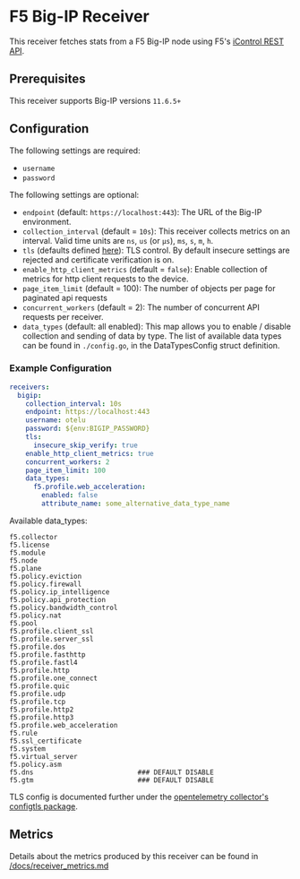 # F5 Big-IP Receiver

This receiver fetches stats from a F5 Big-IP node using F5's [iControl REST API](https://clouddocs.f5.com/api/icontrol-rest).

## Prerequisites

This receiver supports Big-IP versions `11.6.5+`

## Configuration

The following settings are required:

- `username`
- `password`

The following settings are optional:

- `endpoint` (default: `https://localhost:443`): The URL of the Big-IP environment.
- `collection_interval` (default = `10s`): This receiver collects metrics on an interval. Valid time units are `ns`, `us` (or `µs`), `ms`, `s`, `m`, `h`.
- `tls` (defaults defined [here](https://github.com/open-telemetry/opentelemetry-collector/blob/main/config/configtls/README.md)): TLS control. By default insecure settings are rejected and certificate verification is on.
- `enable_http_client_metrics` (default = `false`): Enable collection of metrics for http client requests to the device.
- `page_item_limit` (default = 100): The number of objects per page for paginated api requests
- `concurrent_workers` (default = 2): The number of concurrent API requests per receiver.
- `data_types` (default: all enabled): This map allows you to enable / disable collection and sending of data by type. The list of available data types can be found in `./config.go`, in the DataTypesConfig struct definition.

### Example Configuration

```yaml
receivers:
  bigip:
    collection_interval: 10s
    endpoint: https://localhost:443
    username: otelu
    password: ${env:BIGIP_PASSWORD}
    tls:
      insecure_skip_verify: true
    enable_http_client_metrics: true
    concurrent_workers: 2
    page_item_limit: 100
    data_types:
      f5.profile.web_acceleration:
        enabled: false
        attribute_name: some_alternative_data_type_name
```

Available data_types:
```
f5.collector
f5.license
f5.module
f5.node
f5.plane
f5.policy.eviction
f5.policy.firewall
f5.policy.ip_intelligence
f5.policy.api_protection
f5.policy.bandwidth_control
f5.policy.nat
f5.pool
f5.profile.client_ssl
f5.profile.server_ssl
f5.profile.dos
f5.profile.fasthttp
f5.profile.fastl4
f5.profile.http
f5.profile.one_connect
f5.profile.quic
f5.profile.udp
f5.profile.tcp
f5.profile.http2
f5.profile.http3
f5.profile.web_acceleration
f5.rule
f5.ssl_certificate
f5.system
f5.virtual_server
f5.policy.asm
f5.dns                          ### DEFAULT DISABLE
f5.gtm                          ### DEFAULT DISABLE
```

TLS config is documented further under the [opentelemetry collector's configtls package](https://github.com/open-telemetry/opentelemetry-collector/blob/main/config/configtls/README.md).

## Metrics

Details about the metrics produced by this receiver can be found in [/docs/receiver_metrics.md](/docs/receiver_metrics.md)
